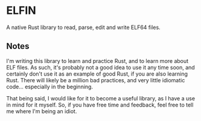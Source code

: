 # ELFIN

A native Rust library to read, parse, edit and write ELF64 files.

## Notes

I'm writing this library to learn and practice Rust, and to learn more about ELF files. As such, it's probably not a good idea to use it any time soon, and certainly don't use it as an example of good Rust, if you are also learning Rust. There will likely be a million bad practices, and very little idiomatic code... especially in the beginning.

That being said, I would like for it to become a useful library, as I have a use in mind for it myself. So, if you have free time and feedback, feel free to tell me where I'm being an idiot.